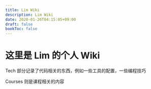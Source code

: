 ```yaml
---
title: Lim Wiki
description: Lim Wiki
date: 2020-01-26T04:15:05+09:00
draft: false
bookToc: false
---
```

# 这里是 Lim 的个人 Wiki

Tech 部分记录了代码相关的东西，例如一些工具的配置，一些编程技巧

Courses 则是课程相关的内容